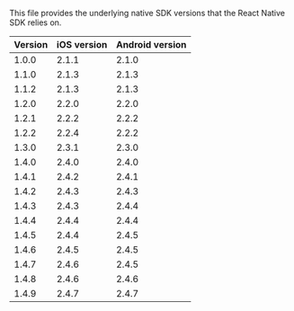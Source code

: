 This file provides the underlying native SDK versions that the React Native SDK relies on.

| Version | iOS version | Android version |
|---------|-------------|-----------------|
| 1.0.0   | 2.1.1       | 2.1.0           |
| 1.1.0   | 2.1.3       | 2.1.3           |
| 1.1.2   | 2.1.3       | 2.1.3           |
| 1.2.0   | 2.2.0       | 2.2.0           |
| 1.2.1   | 2.2.2       | 2.2.2           |
| 1.2.2   | 2.2.4       | 2.2.2           |
| 1.3.0   | 2.3.1       | 2.3.0           |
| 1.4.0   | 2.4.0       | 2.4.0           |
| 1.4.1   | 2.4.2       | 2.4.1           |
| 1.4.2   | 2.4.3       | 2.4.3           |
| 1.4.3   | 2.4.3       | 2.4.4           |
| 1.4.4   | 2.4.4       | 2.4.4           |
| 1.4.5   | 2.4.4       | 2.4.5           |
| 1.4.6   | 2.4.5       | 2.4.5           |
| 1.4.7   | 2.4.6       | 2.4.5           |
| 1.4.8   | 2.4.6       | 2.4.6           |
| 1.4.9   | 2.4.7       | 2.4.7           |